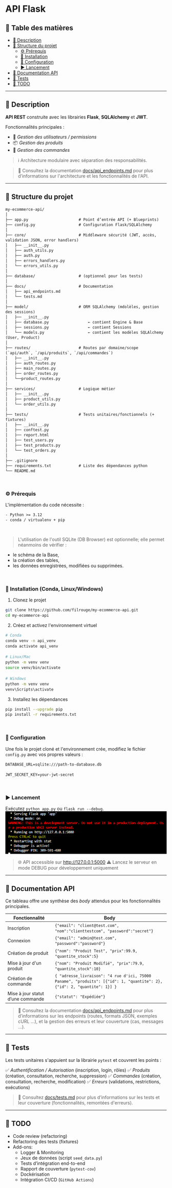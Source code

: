 <!-- A compléter -->
# API Flask

## 📑 Table des matières
- [📌 Description](#-description)
- [📂 Structure du projet](#-structure-du-projet)
    - [⚙️ Prérequis](#️-prérequis)
    - [🚀 Installation](#-installation)
    - [🔧 Configuration](#-configuration)
    - [▶️ Lancement](#️-lancement)
- [📄 Documentation API](#-documentation-api)
- [🧪 Tests](#-tests)
- [📌 TODO](#-todo)

---

## 📌 Description

**API REST** construite avec les librairies **Flask**, **SQLAlchemy** et **JWT**.

Fonctionnalités principales :
- 👤 *Gestion des utilisateurs / permissions*  
- 📦 *Gestion des produits*  
- 🛒 *Gestion des commandes*  

> ℹ️ Architecture modulaire avec séparation des responsabilités.


> 📂 Consultez la documentation [docs/api_endpoints.md](docs/api_endpoints.md) pour plus d’informations sur l'architecture et les fonctionnalités de l'API.

---

## 📂 Structure du projet

```
my-ecommerce-api/
│
├── app.py                      # Point d’entrée API (+ Blueprints)
├── config.py                   # Configuration Flask/SQLAlchemy
│
├── core/                       # Middleware sécurité (JWT, accès, validation JSON, error handlers)
│   ├── __init__.py
│   ├── auth_utils.py
│   ├── auth.py
│   ├── errors_handlers.py
│   └── errors_utils.py
│
├── database/                   # (optionnel pour les tests)
│
├── docs/                       # Documentation
│   ├── api_endpoints.md
│   └── tests.md
│
├── model/                      # ORM SQLAlchemy (mdolèles, gestion des sessions)
│   ├── __init__.py
│   ├── database.py                 ← contient Engine & Base
│   ├── sessions.py                 ← contient Sessions
│   └── models.py                   ← contient les modèles SQLAlchemy (User, Product)
│
├── routes/                     # Routes par domaine/scope (`api/auth`, `/api/produits`, `/api/commandes`)
│   ├── __init__.py
│   ├── auth_routes.py
│   ├── main_routes.py
│   ├── order_routes.py
│   └──product_routes.py
│
├── services/                   # Logique métier
│   ├── __init__.py
│   ├── product_utils.py
│   └── order_utils.py
│
├── tests/                      # Tests unitaires/fonctionnels (+ fixtures)
│   ├── __init__.py
│   ├── conftest.py
│   ├── report.html
│   ├── test_users.py
│   ├── test_products.py
│   └── test_orders.py
│
├── .gitignore
├── requirements.txt            # Liste des dépendances python
└── README.md
```

<br>

### ⚙️ Prérequis

L'implémentation du code nécessite :

    - Python >= 3.12
    - conda / virtualenv + pip

<br>

> L'utilisation de l'outil SQLite (DB Browser) est optionnelle; elle permet néanmoins de vérifier :
- le schéma de la Base,
- la création des tables,
- les données enregistrées, modifiées ou supprimées.

<br>

### 🚀 Installation (Conda, Linux/Windows)

1. Clonez le projet

```bash
git clone https://github.com/filrouge/my-ecommerce-api.git
cd my-ecommerce-api
```

2. Créez et activez l'environnement virtuel

```bash
# Conda
conda venv -n api_venv
conda activate api_venv

# Linux/Mac
python -m venv venv
source venv/bin/activate

# Windows
python -m venv venv
venv\Scripts\activate
```

3. Installez les dépendances

```bash
pip install --upgrade pip
pip install -r requirements.txt
```

<br>

### 🔧 Configuration

Une fois le projet cloné et l'environnement crée, modifiez le fichier `config.py` avec vos propres valeurs :

```
DATABASE_URL=sqlite:///path-to-database.db

JWT_SECRET_KEY=your-jwt-secret
```

<br>

### ▶️ Lancement

Exécutez `python app.py` ou `flask run --debug`.
![Server Flask](server-flask.png)

> 🌐 API accessible sur http://127.0.0.1:5000
> ⚠️ Lancez le serveur en mode DEBUG pour développement uniquement

---

## 📄 Documentation API

Ce tableau offre une synthèse des *body* attendus pour les fonctionnalités principales.

| Fonctionnalité                       | Body |
|--------------------------------------|---------|
| Inscription                          | ``` {"email": "client@test.com", "nom":"clienttestcom", "password":"secret"} ``` |
| Connexion                            | ``` {"email": "admin@test.com", "password":"password"} ``` |
| Création de produit                  | ``` {"nom": "Produit Test", "prix":99.9, "quantite_stock":5} ``` |
| Mise à jour d'un produit             | ``` {"nom": "Produit Modifié", "prix":79.9, "quantite_stock":10} ``` |
| Création de commande                 | ``` { "adresse_livraison": "4 rue d'ici, 75000 Paname", "produits": [{"id": 1, "quantite": 2},{"id": 2, "quantite": 1}] } ``` |
| Mise à jour statut d’une commande    | ``` {"statut": "Expédiée"} ``` |


> 📂 Consultez la documentation [docs/api_endpoints.md](docs/api_endpoints.md) pour plus d’informations sur les endpoints (routes, formats JSON, exemples cURL ...), et la gestion des erreurs et leur couverture (cas, messages ...).

---

## 🧪 Tests

Les tests unitaires s'appuient sur la librairie `pytest` et couvrent les points :

✅ *Authentification / Autorisation* (inscription, login, rôles)
✅ *Produits* (création, consultation, recherche, suppression)
✅ *Commandes* (création, consultation, recherche, modification)
✅ *Erreurs* (validations, restrictions, exécutions)


> 📂 Consultez [docs/tests.md](docs/tests.md) pour plus d’informations sur les tests et leur couverture (fonctionnalités, remontées d'erreurs).

---

## 📌 TODO
- Code review (refactoring)
- Refactoring des tests (fixtures)
- Add-ons:
    - Logger & Monitoring
    - Jeux de données (script `seed_data.py`)
    - Tests d’intégration end-to-end
    - Rapport de couverture (`pytest-cov`)
    - Dockérisation
    - Intégration CI/CD (`GitHub Actions`)